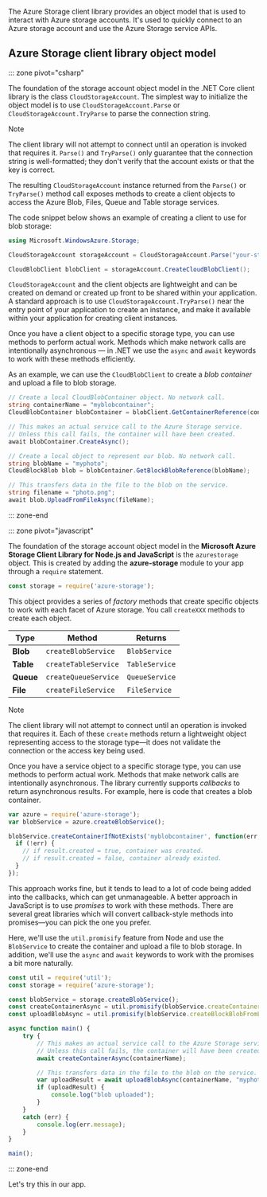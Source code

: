 The Azure Storage client library provides an object model that is used to interact with Azure storage accounts. It's used to quickly connect to an Azure storage account and use the Azure Storage service APIs. 

## Azure Storage client library object model

::: zone pivot="csharp"

The foundation of the storage account object model in the .NET Core client library is the class `CloudStorageAccount`. The simplest way to initialize the object model is to use `CloudStorageAccount.Parse` or `CloudStorageAccount.TryParse` to parse the connection string.

> [!NOTE]
> The client library will not attempt to connect until an operation is invoked that requires it. `Parse()` and `TryParse()` only guarantee that the connection string is well-formatted; they don't verify that the account exists or that the key is correct. 

The resulting `CloudStorageAccount` instance returned from the `Parse()` or `TryParse()` method call exposes methods to create a client objects to access the Azure Blob, Files, Queue and Table storage services. 

The code snippet below shows an example of creating a client to use for blob storage:

```csharp
using Microsoft.WindowsAzure.Storage;

CloudStorageAccount storageAccount = CloudStorageAccount.Parse("your-storage-key-connection-string");

CloudBlobClient blobClient = storageAccount.CreateCloudBlobClient();
```

`CloudStorageAccount` and the client objects are lightweight and can be created on demand or created up front to be shared within your application. A standard approach is to use `CloudStorageAccount.TryParse()` near the entry point of your application to create an instance, and make it available within your application for creating client instances.

Once you have a client object to a specific storage type, you can use methods to perform actual work. Methods which make network calls are intentionally asynchronous &mdash; in .NET we use the `async` and `await` keywords to work with these methods efficiently.

As an example, we can use the `CloudBlobClient` to create a _blob container_ and upload a file to blob storage.

```csharp
// Create a local CloudBlobContainer object. No network call.
string containerName = "myblobcontainer";
CloudBlobContainer blobContainer = blobClient.GetContainerReference(containerName);

// This makes an actual service call to the Azure Storage service. 
// Unless this call fails, the container will have been created.
await blobContainer.CreateAsync();

// Create a local object to represent our blob. No network call.
string blobName = "myphoto";
CloudBlockBlob blob = blobContainer.GetBlockBlobReference(blobName);

// This transfers data in the file to the blob on the service.
string filename = "photo.png";
await blob.UploadFromFileAsync(fileName);
```

::: zone-end

::: zone pivot="javascript"

The foundation of the storage account object model in the **Microsoft Azure Storage Client Library for Node.js and JavaScript** is the `azurestorage` object. This is created by adding the **azure-storage** module to your app through a `require` statement.

```javascript
const storage = require('azure-storage');
```

This object provides a series of _factory_ methods that create specific objects to work with each facet of Azure storage. You call `createXXX` methods to create each object.

| Type | Method | Returns |
|--------|---------|-------------|
| **Blob** | `createBlobService` | `BlobService` |
| **Table** | `createTableService` | `TableService` |
| **Queue** | `createQueueService` | `QueueService` |
| **File** | `createFileService` | `FileService` |

> [!NOTE]
> The client library will not attempt to connect until an operation is invoked that requires it. Each of these `create` methods return a lightweight object representing access to the storage type&mdash;it does not validate the connection or the access key being used.

Once you have a service object to a specific storage type, you can use methods to perform actual work. Methods that make network calls are intentionally asynchronous. The library currently supports _callbacks_ to return asynchronous results. For example, here is code that creates a blob container.

```javascript
var azure = require('azure-storage');
var blobService = azure.createBlobService();

blobService.createContainerIfNotExists('myblobcontainer', function(err, result, response) {
  if (!err) {
    // if result.created = true, container was created.
    // if result.created = false, container already existed.
  }
});
```

This approach works fine, but it tends to lead to a lot of code being added into the callbacks, which can get unmanageable. A better approach in JavaScript is to use _promises_ to work with these methods. There are several great libraries which will convert callback-style methods into promises&mdash;you can pick the one you prefer.

Here, we'll use the `util.promisify` feature from Node and use the `BlobService` to create the container and upload a file to blob storage. In addition, we'll use the `async` and `await` keywords to work with the promises a bit more naturally.

```javascript
const util = require('util');
const storage = require('azure-storage');

const blobService = storage.createBlobService();
const createContainerAsync = util.promisify(blobService.createContainerIfNotExists).bind(blobService);
const uploadBlobAsync = util.promisify(blobService.createBlockBlobFromLocalFile).bind(blobService);

async function main() {
    try {
        // This makes an actual service call to the Azure Storage service. 
        // Unless this call fails, the container will have been created.
        await createContainerAsync(containerName);

        // This transfers data in the file to the blob on the service.
        var uploadResult = await uploadBlobAsync(containerName, "myphoto", "photo.png");
        if (uploadResult) {
            console.log("blob uploaded");
        }
    }
    catch (err) {
        console.log(err.message);
    }
}

main();
```
::: zone-end

Let's try this in our app.